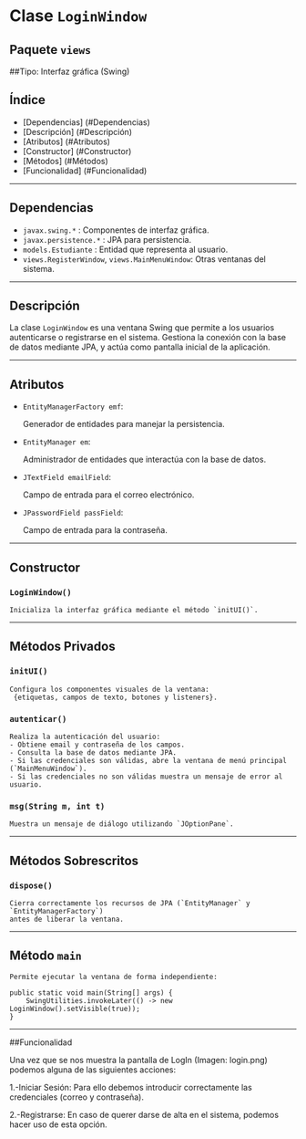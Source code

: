 # Clase `LoginWindow`

## Paquete `views`
  
##Tipo: Interfaz gráfica (Swing)  


## Índice
-   [Dependencias]	(#Dependencias)
-   [Descripción]	(#Descripción)
-   [Atributos]		(#Atributos)
-   [Constructor]	(#Constructor)
-   [Métodos]		(#Métodos)
-   [Funcionalidad]	(#Funcionalidad)


---

## Dependencias

- `javax.swing.*`				: Componentes de interfaz gráfica.
- `javax.persistence.*`				: JPA para persistencia.
- `models.Estudiante`				: Entidad que representa al usuario.
- `views.RegisterWindow`, `views.MainMenuWindow`: Otras ventanas del sistema.


---

## Descripción

La clase `LoginWindow` es una ventana Swing que permite a los usuarios autenticarse o registrarse en el sistema. Gestiona la conexión con la base de datos mediante JPA, y actúa como pantalla inicial de la aplicación.


---

## Atributos

- `EntityManagerFactory emf`:
	
	Generador de entidades para manejar la persistencia.

- `EntityManager em`:

	 Administrador de entidades que interactúa con la base de datos.

- `JTextField emailField`: 
	
	Campo de entrada para el correo electrónico.

- `JPasswordField passField`:

	Campo de entrada para la contraseña.


---

## Constructor

### `LoginWindow()`

	Inicializa la interfaz gráfica mediante el método `initUI()`.


---

## Métodos Privados

### `initUI()`

	Configura los componentes visuales de la ventana:
	 {etiquetas, campos de texto, botones y listeners}.


### `autenticar()`

	Realiza la autenticación del usuario:
	- Obtiene email y contraseña de los campos.
	- Consulta la base de datos mediante JPA.
	- Si las credenciales son válidas, abre la ventana de menú principal (`MainMenuWindow`).
	- Si las credenciales no son válidas muestra un mensaje de error al usuario.

	
### `msg(String m, int t)`

	Muestra un mensaje de diálogo utilizando `JOptionPane`.


---

## Métodos Sobrescritos

### `dispose()`

	Cierra correctamente los recursos de JPA (`EntityManager` y `EntityManagerFactory`)
	antes de liberar la ventana.

---

## Método `main`

	Permite ejecutar la ventana de forma independiente:

	public static void main(String[] args) {
	    SwingUtilities.invokeLater(() -> new LoginWindow().setVisible(true));
	}


---

##Funcionalidad

Una vez que se nos muestra la pantalla de LogIn (Imagen: login.png) podemos alguna de las siguientes
acciones:

1.-Iniciar Sesión: Para ello debemos introducir correctamente las credenciales (correo y contraseña).

2.-Registrarse: En caso de querer darse de alta en el sistema, podemos hacer uso de esta opción.




